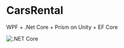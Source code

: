 # CarsRental
WPF + .Net Core + Prism on Unity + EF Core

![.NET Core](https://github.com/Artur2/CarsRental/workflows/.NET%20Core/badge.svg)
